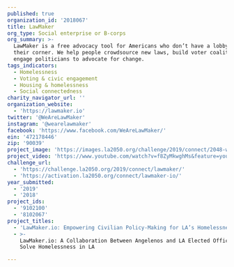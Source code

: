 ```yaml
---
published: true
organization_id: '2018067'
title: LawMaker
org_type: Social enterprise or B-corps
org_summary: >-
  LawMaker is a free advocacy tool for Americans who don’t have a lobbyist in
  their corner. We help people crowdsource new laws, build voter coalitions, &
  engage politicians to advocate for change.
tags_indicators:
  - Homelessness
  - Voting & civic engagement
  - Housing & homelessness
  - Social connectedness
charity_navigator_url: ''
organization_website:
  - 'https://lawmaker.io'
twitter: '@WeAreLawMaker'
instagram: '@wearelawmaker'
facebook: 'https://www.facebook.com/WeAreLawMaker/'
ein: '472178446'
zip: '90039'
project_image: 'https://images.la2050.org/challenge/2019/connect/2048-wide/lawmaker.jpg'
project_video: 'https://www.youtube.com/watch?v=f8ZyMkwghMs&feature=youtu.be'
challenge_url:
  - 'https://challenge.la2050.org/2019/connect/lawmaker/'
  - 'https://activation.la2050.org/connect/lawmaker-io/'
year_submitted:
  - '2019'
  - '2018'
project_ids:
  - '9102100'
  - '8102067'
project_titles:
  - 'LawMaker.io: Empowering Civilian Policy-Making for LA’s Homelessness Crisis'
  - >-
    LawMaker.io: A Collaboration Between Angelenos and LA Elected Officials to
    Solve Homelessness in LA

---
```

